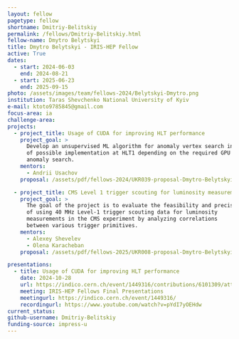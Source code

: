 ```yaml
---
layout: fellow
pagetype: fellow
shortname: Dmitriy-Belitskiy
permalink: /fellows/Dmitriy-Belitskiy.html
fellow-name: Dmytro Belytskyi
title: Dmytro Belytskyi - IRIS-HEP Fellow
active: True
dates:
  - start: 2024-06-03
    end: 2024-08-21
  - start: 2025-06-23
    end: 2025-09-15
photo: /assets/images/team/fellows-2024/Belytskyi-Dmytro.png
institution: Taras Shevchenko National University of Kyiv
e-mail: ktoto9785845@gmail.com
focus-area: ia
challenge-area:
projects:
  - project_title: Usage of CUDA for improving HLT performance
    project_goal: >
      Develop an unsupervised ML algorithm for anomaly vertex search in the view
      of possible implementation at HLT1 depending on the required GPU resources for such
      anomaly search.
    mentors:
      - Andrii Usachov
    proposal: /assets/pdf/fellows-2024/UKR039-proposal-Dmytro-Belytskyi.pdf

  - project_title: CMS Level 1 trigger scouting for luminosity measurement
    project_goal: >
      The goal of the project is to evaluate the feasibility and precision
      of using 40 MHz Level-1 trigger scouting data for luminosity
      measurements in the CMS experiment by analyzing correlations
      between various trigger primitives.
    mentors:
      - Alexey Shevelev
      - Olena Karacheban
    proposal: /assets/pdf/fellows-2025/UKR008-proposal-Dmytro-Belytskyi.pdf

presentations:
  - title: Usage of CUDA for improving HLT performance
    date: 2024-10-28
    url: https://indico.cern.ch/event/1449316/contributions/6101309/attachments/2956024/5197741/improving%20HLT%20performance_v2.pdf
    meeting: IRIS-HEP Fellows Final Presentations
    meetingurl: https://indico.cern.ch/event/1449316/
    recordingurl: https://www.youtube.com/watch?v=pYdI7yOEHdw
current_status:
github-username: Dmitriy-Belitskiy
funding-source: impress-u
---
```

